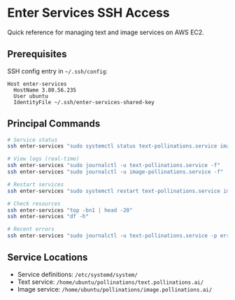 # Enter Services SSH Access

Quick reference for managing text and image services on AWS EC2.

## Prerequisites

SSH config entry in `~/.ssh/config`:
```
Host enter-services
  HostName 3.80.56.235
  User ubuntu
  IdentityFile ~/.ssh/enter-services-shared-key
```

## Principal Commands

```bash
# Service status
ssh enter-services "sudo systemctl status text-pollinations.service image-pollinations.service"

# View logs (real-time)
ssh enter-services "sudo journalctl -u text-pollinations.service -f"
ssh enter-services "sudo journalctl -u image-pollinations.service -f"

# Restart services
ssh enter-services "sudo systemctl restart text-pollinations.service image-pollinations.service"

# Check resources
ssh enter-services "top -bn1 | head -20"
ssh enter-services "df -h"

# Recent errors
ssh enter-services "sudo journalctl -u text-pollinations.service -p err -n 20"
```

## Service Locations

- Service definitions: `/etc/systemd/system/`
- Text service: `/home/ubuntu/pollinations/text.pollinations.ai/`
- Image service: `/home/ubuntu/pollinations/image.pollinations.ai/`

